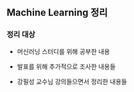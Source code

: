 ## Machine Learning 정리



### 정리 대상

- 머신러닝 스터디를 위해 공부한 내용 

- 발표를 위해 추가적으로 조사한 내용들 

- 강필성 교수님 강의들으면서 정리한 내용들 



